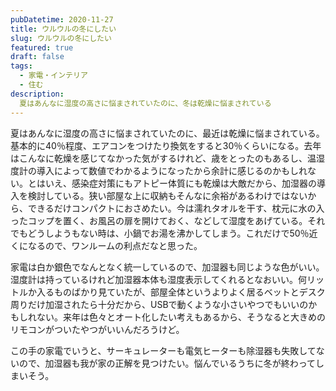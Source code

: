 ```yaml
---
pubDatetime: 2020-11-27
title: ウルウルの冬にしたい
slug: ウルウルの冬にしたい
featured: true
draft: false
tags:
  - 家電・インテリア
  - 住む
description:
  夏はあんなに湿度の高さに悩まされていたのに、冬は乾燥に悩まされている
---
```


夏はあんなに湿度の高さに悩まされていたのに、最近は乾燥に悩まされている。基本的に40％程度、エアコンをつけたり換気をすると30％くらいになる。去年はこんなに乾燥を感じてなかった気がするけれど、歳をとったのもあるし、温湿度計の導入によって数値でわかるようになったから余計に感じるのかもしれない。とはいえ、感染症対策にもアトピー体質にも乾燥は大敵だから、加湿器の導入を検討している。狭い部屋な上に収納もそんなに余裕があるわけではないから、できるだけコンパクトにおさめたい。今は濡れタオルを干す、枕元に水の入ったコップを置く、お風呂の扉を開けておく、などして湿度をあげている。それでもどうしようもない時は、小鍋でお湯を沸かしてしまう。これだけで50％近くになるので、ワンルームの利点だなと思った。

家電は白か銀色でなんとなく統一しているので、加湿器も同じような色がいい。湿度計は持っているけれど加湿器本体も湿度表示してくれるとなおいい。何リットルか入るものばかり見ていたが、部屋全体というよりよく居るベットとデスク周りだけ加湿されたら十分だから、USBで動くような小さいやつでもいいのかもしれない。来年は色々とオート化したい考えもあるから、そうなると大きめのリモコンがついたやつがいいんだろうけど。

この手の家電でいうと、サーキュレーターも電気ヒーターも除湿器も失敗してないので、加湿器も我が家の正解を見つけたい。悩んでいるうちに冬が終わってしまいそう。